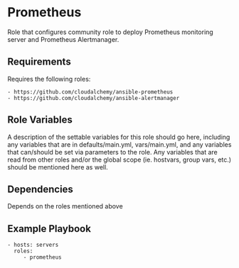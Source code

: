 Prometheus
=========

Role that configures community role to deploy Prometheus monitoring server and Prometheus Alertmanager.  

Requirements
------------

Requires the following roles: 

    - https://github.com/cloudalchemy/ansible-prometheus
    - https://github.com/cloudalchemy/ansible-alertmanager

Role Variables
--------------

A description of the settable variables for this role should go here, including any variables that are in defaults/main.yml, vars/main.yml, and any variables that can/should be set via parameters to the role. Any variables that are read from other roles and/or the global scope (ie. hostvars, group vars, etc.) should be mentioned here as well.

Dependencies
------------

Depends on the roles mentioned above

Example Playbook
----------------

    - hosts: servers
      roles:
         - prometheus
